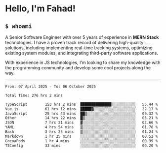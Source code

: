 <h1>Hello, I'm Fahad!</h1>

<h2><code>$ whoami</code></h2>

A Senior Software Engineer with over 5 years of experience in **MERN Stack** technologies. I have a proven track record of delivering high-quality solutions, including implementing real-time tracking systems, optimizing existing system modules, and integrating third-party software applications.

With experience in JS technologies, I'm looking to share my knowledge with the programming community and develop some cool projects along the way.

---

<!--START_SECTION:waka-->

```txt
From: 07 April 2025 - To: 06 October 2025

Total Time: 276 hrs 2 mins

TypeScript        153 hrs 2 mins  ██████████████░░░░░░░░░░░   55.44 %
Vue.js            61 hrs 12 mins  █████▓░░░░░░░░░░░░░░░░░░░   22.17 %
JavaScript        25 hrs 43 mins  ██▒░░░░░░░░░░░░░░░░░░░░░░   09.32 %
Other             14 hrs 22 mins  █▒░░░░░░░░░░░░░░░░░░░░░░░   05.21 %
JSON              7 hrs 21 mins   ▓░░░░░░░░░░░░░░░░░░░░░░░░   02.66 %
YAML              4 hrs 54 mins   ▒░░░░░░░░░░░░░░░░░░░░░░░░   01.78 %
Bash              3 hrs 25 mins   ▒░░░░░░░░░░░░░░░░░░░░░░░░   01.24 %
Markdown          1 hr 25 mins    ░░░░░░░░░░░░░░░░░░░░░░░░░   00.52 %
CocoaPods         1 hr 4 mins     ░░░░░░░░░░░░░░░░░░░░░░░░░   00.39 %
TSConfig          33 mins         ░░░░░░░░░░░░░░░░░░░░░░░░░   00.20 %
```

<!--END_SECTION:waka-->

<!--
**heyFahad/heyFahad** is a ✨ _special_ ✨ repository because its `README.md` (this file) appears on your GitHub profile.

Here are some ideas to get you started:

- 🔭 I’m currently working on ...
- 🌱 I’m currently learning ...
- 👯 I’m looking to collaborate on ...
- 🤔 I’m looking for help with ...
- 💬 Ask me about ...
- 📫 How to reach me: ...
- 😄 Pronouns: ...
- ⚡ Fun fact: ...
-->
